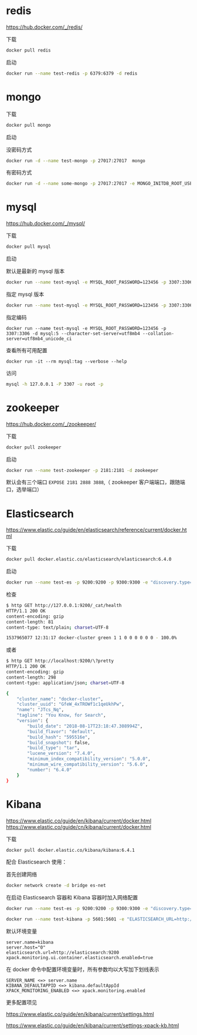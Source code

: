 # redis

https://hub.docker.com/_/redis/

下载

``` bash
docker pull redis
```

启动

``` bash
docker run --name test-redis -p 6379:6379 -d redis
```

# mongo

下载

``` bash
docker pull mongo
```

启动

没密码方式

``` bash
docker run -d --name test-mongo -p 27017:27017  mongo
```

有密码方式

``` bash
docker run -d --name some-mongo -p 27017:27017 -e MONGO_INITDB_ROOT_USERNAME=mongoadmin -e MONGO_INITDB_ROOT_PASSWORD=123456 mongo
```

# mysql

https://hub.docker.com/_/mysql/

下载

``` bash
docker pull mysql
```

启动

默认是最新的 mysql 版本

``` bash
docker run --name test-mysql -e MYSQL_ROOT_PASSWORD=123456 -p 3307:3306 -d mysql
```

指定 mysql 版本

``` bash
docker run --name test-mysql -e MYSQL_ROOT_PASSWORD=123456 -p 3307:3306 -d mysql:5
```

指定编码

```
docker run --name test-mysql -e MYSQL_ROOT_PASSWORD=123456 -p 3307:3306 -d mysql:5 --character-set-server=utf8mb4 --collation-server=utf8mb4_unicode_ci
```

查看所有可用配置

```
docker run -it --rm mysql:tag --verbose --help
```

访问

``` bash
mysql -h 127.0.0.1 -P 3307 -u root -p
```

# zookeeper

https://hub.docker.com/_/zookeeper/

下载

``` bash
docker pull zookeeper
```

启动

``` bash
docker run --name test-zookeeper -p 2181:2181 -d zookeeper
```

默认会有三个端口 `EXPOSE 2181 2888 3888`,（ zookeeper 客户端端口，跟随端口，选举端口）

# Elasticsearch

https://www.elastic.co/guide/en/elasticsearch/reference/current/docker.html

下载

``` bash
docker pull docker.elastic.co/elasticsearch/elasticsearch:6.4.0
```

启动

``` bash
docker run --name test-es -p 9200:9200 -p 9300:9300 -e "discovery.type=single-node" -d docker.elastic.co/elasticsearch/elasticsearch:6.4.0
```

检查

``` bash
$ http GET http://127.0.0.1:9200/_cat/health
HTTP/1.1 200 OK
content-encoding: gzip
content-length: 81
content-type: text/plain; charset=UTF-8

1537965077 12:31:17 docker-cluster green 1 1 0 0 0 0 0 0 - 100.0%
```

或者

``` bash
$ http GET http://localhost:9200/\?pretty                                 
HTTP/1.1 200 OK
content-encoding: gzip
content-length: 298
content-type: application/json; charset=UTF-8

{
    "cluster_name": "docker-cluster",
    "cluster_uuid": "GfeW_4xTROWf1c1qeUkhPw",
    "name": "JTcs_Nq",
    "tagline": "You Know, for Search",
    "version": {
        "build_date": "2018-08-17T23:18:47.308994Z",
        "build_flavor": "default",
        "build_hash": "595516e",
        "build_snapshot": false,
        "build_type": "tar",
        "lucene_version": "7.4.0",
        "minimum_index_compatibility_version": "5.0.0",
        "minimum_wire_compatibility_version": "5.6.0",
        "number": "6.4.0"
    }
}
```

# Kibana

https://www.elastic.co/guide/en/kibana/current/docker.html
https://www.elastic.co/guide/cn/kibana/current/docker.html

下载

``` bash
docker pull docker.elastic.co/kibana/kibana:6.4.1
```

配合 Elasticsearch 使用：

首先创建网络

``` bash
docker network create -d bridge es-net
```

在启动 Elasticsearch 容器和 Kibana 容器时加入网络配置

``` bash
docker run --name test-es -p 9200:9200 -p 9300:9300 -e "discovery.type=single-node" --network es-net -d docker.elastic.co/elasticsearch/elasticsearch:6.4.0

docker run --name test-kibana -p 5601:5601 -e "ELASTICSEARCH_URL=http://test-es:9200/" --network es-net -d docker.elastic.co/kibana/kibana:6.4.1
```

默认环境变量

```
server.name=kibana
server.host="0"
elasticsearch.url=http://elasticsearch:9200
xpack.monitoring.ui.container.elasticsearch.enabled=true
```

在 docker 命令中配置环境变量时，所有参数均以大写加下划线表示

```
SERVER_NAME <=> server.name
KIBANA_DEFAULTAPPID <=> kibana.defaultAppId
XPACK_MONITORING_ENABLED <=> xpack.monitoring.enabled
```

更多配置项见

https://www.elastic.co/guide/en/kibana/current/settings.html

https://www.elastic.co/guide/en/kibana/current/settings-xpack-kb.html